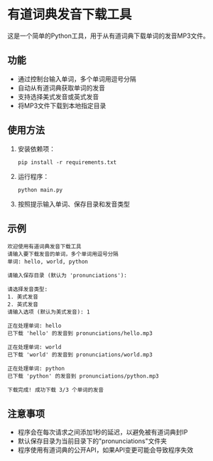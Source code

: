# 有道词典发音下载工具

这是一个简单的Python工具，用于从有道词典下载单词的发音MP3文件。

## 功能

- 通过控制台输入单词，多个单词用逗号分隔
- 自动从有道词典获取单词的发音
- 支持选择美式发音或英式发音
- 将MP3文件下载到本地指定目录

## 使用方法

1. 安装依赖项：
   ```
   pip install -r requirements.txt
   ```

2. 运行程序：
   ```
   python main.py
   ```

3. 按照提示输入单词、保存目录和发音类型

## 示例

```
欢迎使用有道词典发音下载工具
请输入要下载发音的单词，多个单词用逗号分隔
单词: hello, world, python

请输入保存目录 (默认为 'pronunciations'): 

请选择发音类型:
1. 美式发音
2. 英式发音
请输入选项 (默认为美式发音): 1

正在处理单词: hello
已下载 'hello' 的发音到 pronunciations/hello.mp3

正在处理单词: world
已下载 'world' 的发音到 pronunciations/world.mp3

正在处理单词: python
已下载 'python' 的发音到 pronunciations/python.mp3

下载完成! 成功下载 3/3 个单词的发音
```

## 注意事项

- 程序会在每次请求之间添加1秒的延迟，以避免被有道词典封IP
- 默认保存目录为当前目录下的"pronunciations"文件夹
- 程序使用有道词典的公开API，如果API变更可能会导致程序失效